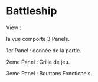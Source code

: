 # Battleship

View :

la vue comporte 3 Panels. 

1er Panel : donnée de la partie.

2eme Panel : Grille de jeu.

3eme Panel : Bouttons Fonctionels.

